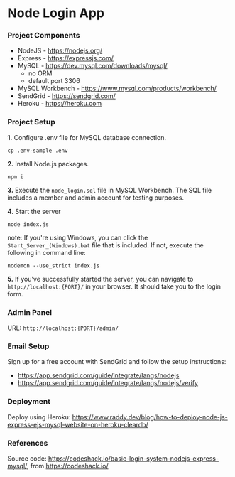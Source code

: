 # Node Login App

### Project Components

* NodeJS - https://nodejs.org/
* Express - https://expressjs.com/
* MySQL - https://dev.mysql.com/downloads/mysql/
  - no ORM
  - default port 3306
* MySQL Workbench - https://www.mysql.com/products/workbench/
* SendGrid - https://sendgrid.com/
* Heroku - https://heroku.com

### Project Setup

**1.** Configure .env file for MySQL database connection.
```
cp .env-sample .env
``` 

**2.** Install Node.js packages.
```
npm i
```

**3.** Execute the `node_login.sql` file in MySQL Workbench. The SQL file includes a member and admin account for testing purposes.

**4.** Start the server
```
node index.js
```
note: If you're using Windows, you can click the `Start_Server_(Windows).bat` file that is included. If not, execute the following in command line: 
```
nodemon --use_strict index.js
```

**5.** If you've successfully started the server, you can navigate to `http://localhost:{PORT}/` in your browser. It should take you to the login form.

### Admin Panel

URL: `http://localhost:{PORT}/admin/`

### Email Setup

Sign up for a free account with SendGrid and follow the setup instructions:
 - https://app.sendgrid.com/guide/integrate/langs/nodejs
 - https://app.sendgrid.com/guide/integrate/langs/nodejs/verify

### Deployment

Deploy using Heroku: https://www.raddy.dev/blog/how-to-deploy-node-js-express-ejs-mysql-website-on-heroku-cleardb/

### References 

Source code: https://codeshack.io/basic-login-system-nodejs-express-mysql/, from https://codeshack.io/
